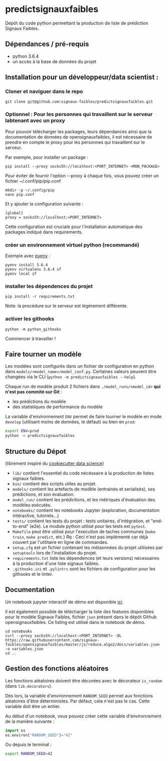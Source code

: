 # predictsignauxfaibles

Dépôt du code python permettant la production de liste de prédiction Signaux Faibles.

## Dépendances / pré-requis

- python 3.6.4
- un accès à la base de données du projet

## Installation pour un développeur/data scientist :

### Cloner et naviguer dans le repo
```
git clone git@github.com:signaux-faibles/predictsignauxfaibles.git

```
### Optionnel : Pour les personnes qui travaillent sur le serveur labtenant avec un proxy

Pour pouvoir télécharger les packages, leurs dépendances ainsi que la documentation de données de opensignauxfaibles, il est nécessaire de prendre en compte le proxy pour les personnes qui travaillent sur le serveur. 

Par exemple, pour installer un package : 

```
pip install --proxy socks5h://localhost:<PORT_INTERNET> <MON_PACKAGE>
```
Pour éviter de fournir l'option --proxy à chaque fois, vous pouvez créer un fichier ~/.conf/pip/pip.conf 

```
mkdir -p ~/.config/pip
nano pip.conf
```
Et y ajouter la configuration suivante :

```
[global]
proxy = socks5h://localhost:<PORT_INTERNET>
```
Cette configuration est cruciale pour l'installation automatique des packages indiqué dans requirements.  

### créer un environnement virtuel python (recommandé)

Exemple avec [pyenv](https://github.com/pyenv/pyenv) :

```
pyenv install 3.6.4
pyenv virtualenv 3.6.4 sf
pyenv local sf
```

### installer les dépendences du projet

```
pip install -r requirements.txt
```

Note: la procédure sur le serveur est légèrement différente.

### activer les githooks

```
python -m python_githooks
```

Commencer à travailler !

## Faire tourner un modèle

Les modèles sont configurés dans un fichier de configuration en python dans `models/<model_name>/model_conf.py`. Certaines valeurs peuvent être changées via le CLI (`python -m predictsignauxfaibles --help`).

Chaque run de modèle produit 2 fichiers dans `./model_runs/<model_id>` **qui n'est pas commité sur Git** :
- les prédictions du modèle
- des statistiques de performance du modèle

La variable d'environnement `ENV` permet de faire tourner le modèle en mode `develop` (utilisant moins de données, le défaut) ou bien en `prod`:

```sh
export ENV=prod
python -m predictsignauxfaibles
```

## Structure du Dépot
(librement inspiré du [cookiecutter data science](https://drivendata.github.io/cookiecutter-data-science))

- `lib/` contient l'essentiel du code nécéssaire à la production de listes signaux faibles.
- `bin/` contient des scripts utiles au projet.
- `models/` contient les artefacts de modèle (entrainés et serialisés), ses prédictions, et son évaluation.
- `model_run/` contient les prédictions, et les métriques d'évaluation des modèles exécutés.
- `notebooks/` contient les notebooks Jupyter (exploration, documentation intéractive, tutoriels…)
- `tests/` contient les tests du projet : tests unitaires, d'intégration, et "end-to-end" (e2e). Le module python utilisé pour les tests est `pytest`.
- `Makefile` peut être utilisé pour l'execution de taches communes (`make train`, `make predict`, etc.) _Rq_ : Ceci n'est pas implémenté car déjà couvert par l'utilitaire en ligne de commandes.
- `setup.cfg` est un fichier contenant les métaonnées du projet utilisées par `setuptools` lors de l'installation du projet.
- `requirements.txt` liste les dépendences (et leurs versions) nécessaires à la production d'une liste signaux faibles.
- `.githooks.ini` et `.pylintrc` sont les fichiers de configuration pour les githooks et le linter.

## Documentation

Un notebook jupyter interactif de démo est disponible [ici](./notebooks/00-get_started.ipynb).

Il est également possible de télécharger la liste des features disponibles pour le modèle Signaux Faibles, fichier `json` présent dans le dépôt Github opensignauxfaibles. Ce listing est utilisé dans le notebook de démo. 

```
cd notebooks
curl --proxy socks5h://localhost:<PORT_INTERNET> -OL https://raw.githubusercontent.com/signaux-faibles/opensignauxfaibles/master/js/reduce.algo2/docs/variables.json -o variables.json
cd ..
```

## Gestion des fonctions aléatoires

Les fonctions aléatoires doivent être décorées avec le décorateur `is_random` (dans `lib.decorators`).

Dès lors, la variable d'environnement `RANDOM_SEED` permet aux fonctions aléatoires d'être déterministes. Par défaut, cela n'est pas le cas. Cette variable doit être un entier.

Au début d'un notebook, vous pouvez créer cette variable d'environnement de la manière suivante :

```python
import os
os.environ["RANDOM_SEED"]="42"
```

Ou depuis le terminal :
```sh
export RANDOM_SEED=42
```
